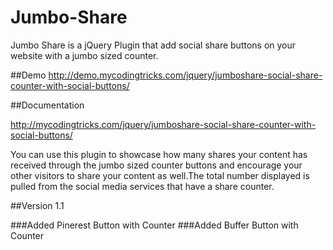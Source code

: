 # Jumbo-Share
Jumbo Share is a jQuery Plugin that add social share buttons on your website with a jumbo sized counter.

##Demo
http://demo.mycodingtricks.com/jquery/jumboshare-social-share-counter-with-social-buttons/

##Documentation

http://mycodingtricks.com/jquery/jumboshare-social-share-counter-with-social-buttons/

You can use this plugin to showcase how many shares your content has received through the jumbo sized counter buttons and encourage your other visitors to share your content as well.The total number displayed is pulled from the social media services that have a share counter.

##Version 1.1

###Added Pinerest Button with Counter
###Added Buffer Button with Counter
